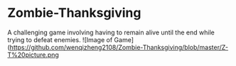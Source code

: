 # Zombie-Thanksgiving
A challenging game involving having to remain alive until the end while trying to defeat enemies. 
![Image of Game](https://github.com/wenqizheng2108/Zombie-Thanksgiving/blob/master/Z-T%20picture.png
